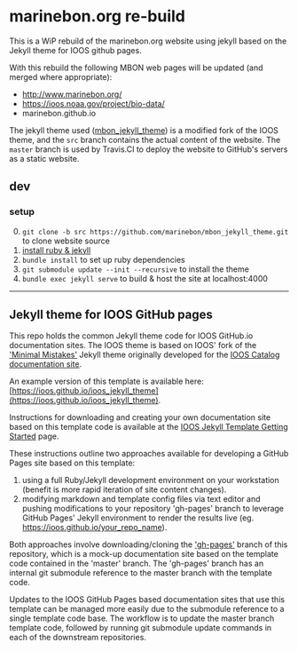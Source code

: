 # marinebon.org re-build
This is a WiP rebuild of the marinebon.org website using jekyll based on the Jekyll theme for IOOS github pages.

With this rebuild the following MBON web pages will be updated (and merged where appropriate):
* http://www.marinebon.org/
* https://ioos.noaa.gov/project/bio-data/  
* marinebon.github.io

The jekyll theme used ([mbon_jekyll_theme](github.com/marinebon/mbon_jekyll_theme)) is a modified fork of the IOOS theme, and the `src` branch contains the actual content of the website.
The `master` branch is used by Travis.CI to deploy the website to GitHub's servers as a static website.

## dev
### setup
0. `git clone -b src https://github.com/marinebon/mbon_jekyll_theme.git` to clone website source
1. [install ruby & jekyll](https://jekyllrb.com/)
2. `bundle install` to set up ruby dependencies
3. `git submodule update --init --recursive` to install the theme
3. `bundle exec jekyll serve` to build & host the site at localhost:4000

------------------------------------------------------------

## Jekyll theme for IOOS GitHub pages

This repo holds the common Jekyll theme code for IOOS GitHub.io documentation sites.  The IOOS theme is based on IOOS'
fork of the ['Minimal Mistakes'](https://github.com/mmistakes/minimal-mistakes)
Jekyll theme originally developed for the [IOOS Catalog documentation site](https://ioos.github.io/catalog/).

An example version of this template is available here: [https://ioos.github.io/ioos_jekyll_theme](https://ioos.github.io/ioos_jekyll_theme).

Instructions for downloading and creating your own documentation site based on this template code is available at the
[IOOS Jekyll Template Getting Started](https://ioos.github.io/ioos_jekyll_theme/pages/readme/) page.

These instructions outline two approaches available for developing a GitHub Pages site based on this template:

1. using a full Ruby/Jekyll development environment on your workstation (benefit is more rapid iteration of site content
  changes).
2. modifying markdown and template config files via text editor and pushing modifications to your repository 'gh-pages'
  branch to leverage GitHub Pages' Jekyll environment to render the results live (eg. https://ioos.github.io/your_repo_name).

Both approaches involve downloading/cloning the ['gh-pages'](https://github.com/ioos/ioos_jekyll_theme/tree/gh-pages)
branch of this repository, which is a mock-up documentation site based on the template code contained in the 'master' branch.
The 'gh-pages' branch has an internal git submodule reference to the master branch with the template code.

Updates to the IOOS GitHub Pages based documentation sites that use this template can be managed more easily due to the
submodule reference to a single template code base.  The workflow is to update the master branch template code,
followed by running git submodule update commands in each of the downstream repositories.
